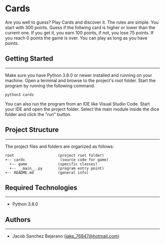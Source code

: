 # Cards

Are you well to guess? Play Cards and discover it. The rules are simple.
You start with 300 points.
Guess if the follwing card is higher or lower than the current one.
If you get it, you earn 100 points, if not, you lose 75 points.
If you reach 0 points the game is over.
You can play as long as you have points.

## Getting Started

---

Make sure you have Python 3.8.0 or newer installed and running on your machine. Open a terminal and
browse to the project's root folder. Start the program by running the following command.

```
python3 cards
```

You can also run the program from an IDE like Visual Studio Code. Start your IDE and open the
project folder. Select the main module inside the dice folder and click the "run" button.

## Project Structure

---

The project files and folders are organized as follows:

```
root                    (project root folder)
+-- cards                (source code for game)
  +-- game              (specific classes)
  +-- __main__.py       (program entry point)
+-- README.md           (general info)
```

## Required Technologies

---

- Python 3.8.0

## Authors

---

- Jacob Sanchez Bejarano (jake_76847@hotmail.com)
